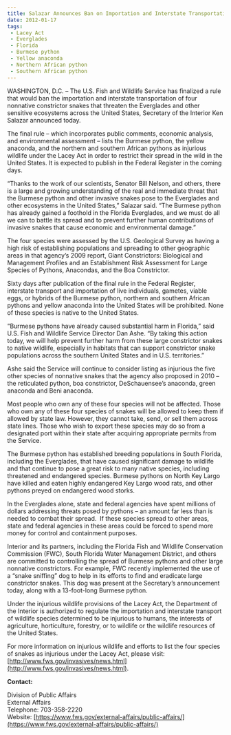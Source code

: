 ```yaml
---
title: Salazar Announces Ban on Importation and Interstate Transportation of Four Giant Snakes that Threaten Everglades
date: 2012-01-17
tags:
 - Lacey Act
 - Everglades
 - Florida
 - Burmese python
 - Yellow anaconda
 - Northern African python
 - Southern African python
---
```


WASHINGTON, D.C. – The U.S. Fish and Wildlife Service has finalized a rule that would ban the importation and interstate transportation of four nonnative constrictor snakes that threaten the Everglades and other sensitive ecosystems across the United States, Secretary of the Interior Ken Salazar announced today.  

The final rule – which incorporates public comments, economic analysis, and environmental assessment – lists the Burmese python, the yellow anaconda, and the northern and southern African pythons as injurious wildlife under the Lacey Act in order to restrict their spread in the wild in the United States. It is expected to publish in the Federal Register in the coming days.  

“Thanks to the work of our scientists, Senator Bill Nelson, and others, there is a large and growing understanding of the real and immediate threat that the Burmese python and other invasive snakes pose to the Everglades and other ecosystems in the United States,” Salazar said. “The Burmese python has already gained a foothold in the Florida Everglades, and we must do all we can to battle its spread and to prevent further human contributions of invasive snakes that cause economic and environmental damage.”  

The four species were assessed by the U.S. Geological Survey as having a high risk of establishing populations and spreading to other geographic areas in that agency’s 2009 report, Giant Constrictors: Biological and Management Profiles and an Establishment Risk Assessment for Large Species of Pythons, Anacondas, and the Boa Constrictor.  

Sixty days after publication of the final rule in the Federal Register, interstate transport and importation of live individuals, gametes, viable eggs, or hybrids of the Burmese python, northern and southern African pythons and yellow anaconda into the United States will be prohibited. None of these species is native to the United States.  

“Burmese pythons have already caused substantial harm in Florida,” said U.S. Fish and Wildlife Service Director Dan Ashe. “By taking this action today, we will help prevent further harm from these large constrictor snakes to native wildlife, especially in habitats that can support constrictor snake populations across the southern United States and in U.S. territories.”  

Ashe said the Service will continue to consider listing as injurious the five other species of nonnative snakes that the agency also proposed in 2010 – the reticulated python, boa constrictor, DeSchauensee’s anaconda, green anaconda and Beni anaconda.  

Most people who own any of these four species will not be affected. Those who own any of these four species of snakes will be allowed to keep them if allowed by state law. However, they cannot take, send, or sell them across state lines. Those who wish to export these species may do so from a designated port within their state after acquiring appropriate permits from the Service.  

The Burmese python has established breeding populations in South Florida, including the Everglades, that have caused significant damage to wildlife and that continue to pose a great risk to many native species, including threatened and endangered species. Burmese pythons on North Key Largo have killed and eaten highly endangered Key Largo wood rats, and other pythons preyed on endangered wood storks.  

In the Everglades alone, state and federal agencies have spent millions of dollars addressing threats posed by pythons – an amount far less than is needed to combat their spread.  If these species spread to other areas, state and federal agencies in these areas could be forced to spend more money for control and containment purposes.  

Interior and its partners, including the Florida Fish and Wildlife Conservation Commission (FWC), South Florida Water Management District, and others are committed to controlling the spread of Burmese pythons and other large nonnative constrictors. For example, FWC recently implemented the use of a “snake sniffing” dog to help in its efforts to find and eradicate large constrictor snakes. This dog was present at the Secretary’s announcement today, along with a 13-foot-long Burmese python.  

Under the injurious wildlife provisions of the Lacey Act, the Department of the Interior is authorized to regulate the importation and interstate transport of wildlife species determined to be injurious to humans, the interests of agriculture, horticulture, forestry, or to wildlife or the wildlife resources of the United States.  

For more information on injurious wildlife and efforts to list the four species of snakes as injurious under the Lacey Act, please visit: [http://www.fws.gov/invasives/news.html](http://www.fws.gov/invasives/news.html).

**Contact:**

Division of Public Affairs  
External Affairs  
Telephone: 703-358-2220  
Website: [https://www.fws.gov/external-affairs/public-affairs/](https://www.fws.gov/external-affairs/public-affairs/)
